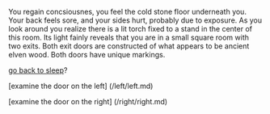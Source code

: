 You regain concsiousnes, you feel the cold stone floor underneath you.
Your back feels sore, and your sides hurt, probably due to exposure.
As you look around you realize there is a lit torch fixed to a stand
in the center of this room. Its light fainly reveals that you are in 
a small square room with two exits. Both exit doors are constructed 
of what appears to be ancient elven wood. Both doors have unique markings.


[go back to sleep](../death/end.md)?

[examine the door on the left] (/left/left.md)

[examine the door on the right] (/right/right.md)

